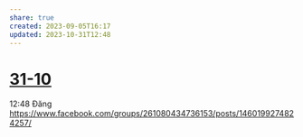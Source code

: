 ```yaml
---
share: true
created: 2023-09-05T16:17
updated: 2023-10-31T12:48
---
```


# [31-10](31-10.md)
12:48 Đăng https://www.facebook.com/groups/261080434736153/posts/1460199274824257/